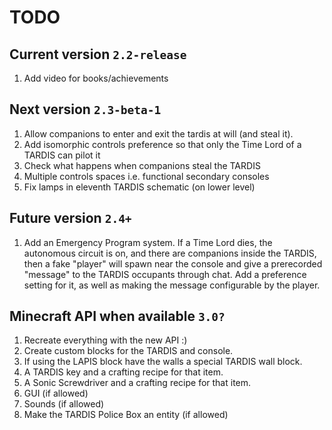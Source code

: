 # TODO
 
## Current version `2.2-release`
1. Add video for books/achievements

## Next version `2.3-beta-1`
1. Allow companions to enter and exit the tardis at will (and steal it).
2. Add isomorphic controls preference so that only the Time Lord of a TARDIS can pilot it
3. Check what happens when companions steal the TARDIS
4. Multiple controls spaces i.e. functional secondary consoles
5. Fix lamps in eleventh TARDIS schematic (on lower level)

## Future version `2.4+`
1. Add an Emergency Program system. If a Time Lord dies, the autonomous circuit is on, and there are companions inside the TARDIS, then a fake "player" will spawn near the console and give a prerecorded "message" to the TARDIS occupants through chat. Add a preference setting for it, as well as making the message configurable by the player.

## Minecraft API when available `3.0?`
1. Recreate everything with the new API :)
2. Create custom blocks for the TARDIS and console.
3. If using the LAPIS block have the walls a special TARDIS wall block.
4. A TARDIS key and a crafting recipe for that item.
5. A Sonic Screwdriver and a crafting recipe for that item.
6. GUI (if allowed)
7. Sounds (if allowed)
8. Make the TARDIS Police Box an entity (if allowed)
